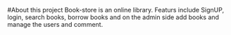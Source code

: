 #About this project
Book-store is an online library. Featurs include SignUP, login, search books, borrow books and on the admin side add books and manage the users and comment.

